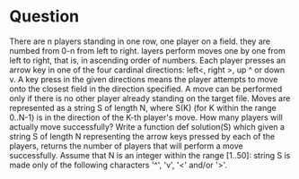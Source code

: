 # Question

There are n players standing in one row, one player on a field. they are numbed from 0-n from left to right. layers perform moves one by one from left to right, that is, in ascending order of numbers. Each player presses an arrow key in one of the four cardinal directions: left<, right >, up ^ or down v. A key press in the given directions means the player attempts to move onto the closest field in the direction specified. A move can be performed only if there is no other player already standing on the target file. Moves are represented as a string S of length N, where S(K) (for K within the range 0..N-1) is in the direction of the K-th player's move. How many players will actually move successfully? Write a function def solution(S) which given a string S of length N representing the arrow keys pressed by each of the players, returns the number of players that will perform a move successfully. Assume that N is an integer within the range [1..50]: string S is made only of the following characters '^', 'v', '<' and/or '>'.
